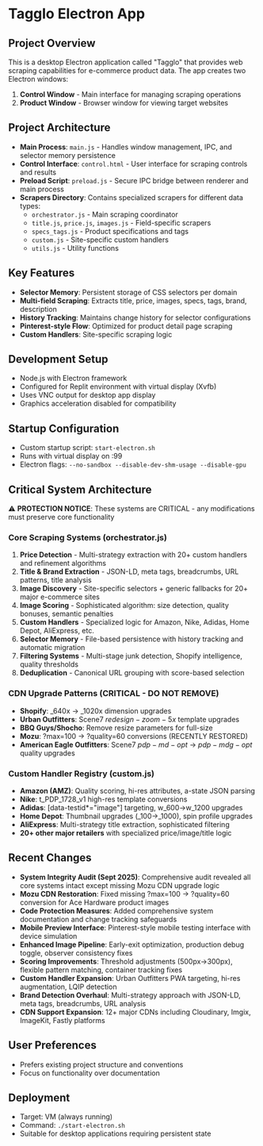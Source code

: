 # Tagglo Electron App

## Project Overview
This is a desktop Electron application called "Tagglo" that provides web scraping capabilities for e-commerce product data. The app creates two Electron windows:

1. **Control Window** - Main interface for managing scraping operations
2. **Product Window** - Browser window for viewing target websites

## Project Architecture
- **Main Process**: `main.js` - Handles window management, IPC, and selector memory persistence  
- **Control Interface**: `control.html` - User interface for scraping controls and results
- **Preload Script**: `preload.js` - Secure IPC bridge between renderer and main process
- **Scrapers Directory**: Contains specialized scrapers for different data types:
  - `orchestrator.js` - Main scraping coordinator
  - `title.js`, `price.js`, `images.js` - Field-specific scrapers
  - `specs_tags.js` - Product specifications and tags
  - `custom.js` - Site-specific custom handlers
  - `utils.js` - Utility functions

## Key Features
- **Selector Memory**: Persistent storage of CSS selectors per domain
- **Multi-field Scraping**: Extracts title, price, images, specs, tags, brand, description
- **History Tracking**: Maintains change history for selector configurations
- **Pinterest-style Flow**: Optimized for product detail page scraping
- **Custom Handlers**: Site-specific scraping logic

## Development Setup
- Node.js with Electron framework
- Configured for Replit environment with virtual display (Xvfb)
- Uses VNC output for desktop app display
- Graphics acceleration disabled for compatibility

## Startup Configuration
- Custom startup script: `start-electron.sh`
- Runs with virtual display on :99
- Electron flags: `--no-sandbox --disable-dev-shm-usage --disable-gpu`

## Critical System Architecture
⚠️ **PROTECTION NOTICE**: These systems are CRITICAL - any modifications must preserve core functionality

### Core Scraping Systems (orchestrator.js)
1. **Price Detection** - Multi-strategy extraction with 20+ custom handlers and refinement algorithms
2. **Title & Brand Extraction** - JSON-LD, meta tags, breadcrumbs, URL patterns, title analysis
3. **Image Discovery** - Site-specific selectors + generic fallbacks for 20+ major e-commerce sites
4. **Image Scoring** - Sophisticated algorithm: size detection, quality bonuses, semantic penalties
5. **Custom Handlers** - Specialized logic for Amazon, Nike, Adidas, Home Depot, AliExpress, etc.
6. **Selector Memory** - File-based persistence with history tracking and automatic migration
7. **Filtering Systems** - Multi-stage junk detection, Shopify intelligence, quality thresholds
8. **Deduplication** - Canonical URL grouping with score-based selection

### CDN Upgrade Patterns (CRITICAL - DO NOT REMOVE)
- **Shopify**: _640x → _1020x dimension upgrades
- **Urban Outfitters**: Scene7 $redesign-zoom-5x$ template upgrades  
- **BBQ Guys/Shocho**: Remove resize parameters for full-size
- **Mozu**: ?max=100 → ?quality=60 conversions (RECENTLY RESTORED)
- **American Eagle Outfitters**: Scene7 $pdp-md-opt$ → $pdp-mdg-opt$ quality upgrades

### Custom Handler Registry (custom.js)
- **Amazon (AMZ)**: Quality scoring, hi-res attributes, a-state JSON parsing
- **Nike**: t_PDP_1728_v1 high-res template conversions
- **Adidas**: [data-testid*="image"] targeting, w_600→w_1200 upgrades
- **Home Depot**: Thumbnail upgrades (_100→_1000), spin profile upgrades
- **AliExpress**: Multi-strategy title extraction, sophisticated filtering
- **20+ other major retailers** with specialized price/image/title logic

## Recent Changes
- **System Integrity Audit (Sept 2025)**: Comprehensive audit revealed all core systems intact except missing Mozu CDN upgrade logic
- **Mozu CDN Restoration**: Fixed missing ?max=100 → ?quality=60 conversion for Ace Hardware product images
- **Code Protection Measures**: Added comprehensive system documentation and change tracking safeguards
- **Mobile Preview Interface**: Pinterest-style mobile testing interface with device simulation
- **Enhanced Image Pipeline**: Early-exit optimization, production debug toggle, observer consistency fixes
- **Scoring Improvements**: Threshold adjustments (500px→300px), flexible pattern matching, container tracking fixes
- **Custom Handler Expansion**: Urban Outfitters PWA targeting, hi-res augmentation, LQIP detection
- **Brand Detection Overhaul**: Multi-strategy approach with JSON-LD, meta tags, breadcrumbs, URL analysis
- **CDN Support Expansion**: 12+ major CDNs including Cloudinary, Imgix, ImageKit, Fastly platforms

## User Preferences
- Prefers existing project structure and conventions
- Focus on functionality over documentation

## Deployment
- Target: VM (always running)
- Command: `./start-electron.sh`
- Suitable for desktop applications requiring persistent state